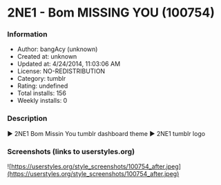 # 2NE1 - Bom MISSING YOU (100754)

### Information
- Author: bangAcy (unknown)
- Created at: unknown
- Updated at: 4/24/2014, 11:03:06 AM
- License: NO-REDISTRIBUTION
- Category: tumblr
- Rating: undefined
- Total installs: 156
- Weekly installs: 0


### Description
► 2NE1 Bom Missin You tumblr dashboard theme
► 2NE1 tumblr logo


### Screenshots (links to userstyles.org)
![https://userstyles.org/style_screenshots/100754_after.jpeg](https://userstyles.org/style_screenshots/100754_after.jpeg)


